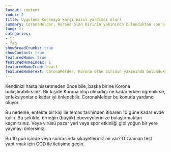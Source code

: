 ```yaml
---
layout: content
index: 2
title: Uygulama Koronaya karşı nasıl yardımcı olur?
summary: CoronaMelder, Korona olan birinin yakınında bulunduktan sonra sizi uyarır.
lang: tr
categories:
- tr
- faq
showBreadCrumbs: true
showContact: true
featuredHome: true
featuredHomeIndex: 1
featuredHomeIcon: heart
featuredHomeText: CoronaMelder, Korona olan birinin yakınında bulunduktan sonra sizi uyarır.
---
```


Kendinizi hasta hissetmeden önce bile, başka birine Korona bulaştırabilirsiniz. Bir kişide Korona olup olmadığı ne kadar erken öğrenilirse, enfeksiyonlar o kadar iyi önlenebilir. CoronaMelder bu konuda yardımcı oluyor.

Bu nedenle, enfekte bir kişi ile temas tarihinden itibaren 10 güne kadar evde kalın. Bu şekilde, örneğin (büyük) ebeveynlerinize bulaştırmaktan kaçınırsınız. Veya virüsü pazar yeri veya spor etkinliği gibi yoğun bir yere yaymayı önlersiniz.

Bu 10 gün içinde veya sonrasında şikayetleriniz mi var? O zaaman test yaptırmak için GGD ile iletişime geçin.
